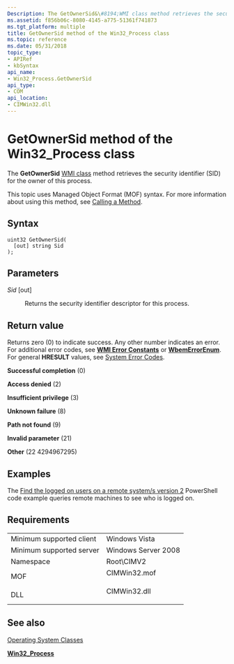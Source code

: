```yaml
---
Description: The GetOwnerSid&\#8194;WMI class method retrieves the security identifier (SID) for the owner of this process.
ms.assetid: f856b06c-8080-4145-a775-51361f741873
ms.tgt_platform: multiple
title: GetOwnerSid method of the Win32_Process class
ms.topic: reference
ms.date: 05/31/2018
topic_type: 
- APIRef
- kbSyntax
api_name: 
- Win32_Process.GetOwnerSid
api_type: 
- COM
api_location: 
- CIMWin32.dll
---
```


# GetOwnerSid method of the Win32\_Process class

The **GetOwnerSid** [WMI class](/windows/desktop/WmiSdk/retrieving-a-class) method retrieves the security identifier (SID) for the owner of this process.

This topic uses Managed Object Format (MOF) syntax. For more information about using this method, see [Calling a Method](/windows/desktop/WmiSdk/calling-a-method).

## Syntax


```mof
uint32 GetOwnerSid(
  [out] string Sid
);
```



## Parameters

<dl> <dt>

*Sid* \[out\]
</dt> <dd>

Returns the security identifier descriptor for this process.

</dd> </dl>

## Return value

Returns zero (0) to indicate success. Any other number indicates an error. For additional error codes, see [**WMI Error Constants**](/windows/desktop/WmiSdk/wmi-error-constants) or [**WbemErrorEnum**](/windows/desktop/api/wbemdisp/ne-wbemdisp-wbemerrorenum). For general **HRESULT** values, see [System Error Codes](/windows/desktop/Debug/system-error-codes).

<dl> <dt>

**Successful completion** (0)
</dt> <dt>

**Access denied** (2)
</dt> <dt>

**Insufficient privilege** (3)
</dt> <dt>

**Unknown failure** (8)
</dt> <dt>

**Path not found** (9)
</dt> <dt>

**Invalid parameter** (21)
</dt> <dt>

**Other** (22 4294967295)
</dt> </dl>

## Examples

The [Find the logged on users on a remote system/s version 2](https://Gallery.TechNet.Microsoft.Com/Find-the-logged-on-users-1161bd92) PowerShell code example queries remote machines to see who is logged on.

## Requirements



|                                     |                                                                                         |
|-------------------------------------|-----------------------------------------------------------------------------------------|
| Minimum supported client<br/> | Windows Vista<br/>                                                                |
| Minimum supported server<br/> | Windows Server 2008<br/>                                                          |
| Namespace<br/>                | Root\\CIMV2<br/>                                                                  |
| MOF<br/>                      | <dl> <dt>CIMWin32.mof</dt> </dl> |
| DLL<br/>                      | <dl> <dt>CIMWin32.dll</dt> </dl> |



## See also

<dl> <dt>

[Operating System Classes](/previous-versions//aa392727(v=vs.85))
</dt> <dt>

[**Win32\_Process**](win32-process.md)
</dt> </dl>

 

